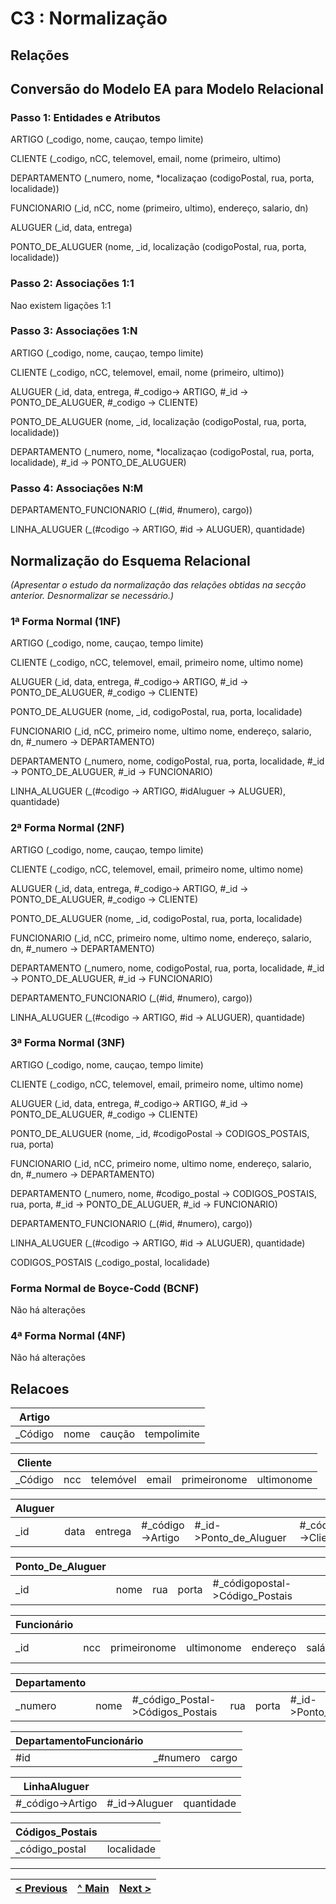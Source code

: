# C3 : Normalização

## Relações

## Conversão do Modelo EA para Modelo Relacional

### Passo 1: Entidades e Atributos

ARTIGO (_codigo, nome, cauçao, tempo limite)

CLIENTE (_codigo, nCC, telemovel, email, nome (primeiro, ultimo)

DEPARTAMENTO (_numero, nome, *localizaçao (codigoPostal, rua, porta, localidade))

FUNCIONARIO (_id, nCC, nome (primeiro, ultimo), endereço, salario, dn)

ALUGUER (_id, data, entrega)

PONTO_DE_ALUGUER (nome, _id, localização (codigoPostal, rua, porta, localidade))


### Passo 2: Associações 1:1 
Nao existem ligações 1:1


### Passo 3: Associações 1:N

ARTIGO (_codigo, nome, cauçao, tempo limite)

CLIENTE (_codigo, nCC, telemovel, email, nome (primeiro, ultimo))

ALUGUER (_id, data, entrega, #_codigo-> ARTIGO, #_id -> PONTO_DE_ALUGUER, #_codigo -> CLIENTE)
 
PONTO_DE_ALUGUER (nome, _id, localização (codigoPostal, rua, porta, localidade))

DEPARTAMENTO (_numero, nome, *localizaçao (codigoPostal, rua, porta, localidade), #_id -> PONTO_DE_ALUGUER)


### Passo 4: Associações N:M

DEPARTAMENTO_FUNCIONARIO (_(#id, #numero), cargo))

LINHA_ALUGUER (_(#codigo -> ARTIGO, #id -> ALUGUER), quantidade)

















## Normalização do Esquema Relacional
_(Apresentar o estudo da normalização das relações obtidas na secção anterior. Desnormalizar se necessário.)_

### 1ª Forma Normal (1NF)

ARTIGO (_codigo, nome, cauçao, tempo limite)

CLIENTE (_codigo, nCC, telemovel, email, primeiro nome, ultimo nome)

ALUGUER (_id, data, entrega, #_codigo-> ARTIGO, #_id -> PONTO_DE_ALUGUER, #_codigo -> CLIENTE)
 
PONTO_DE_ALUGUER (nome, _id, codigoPostal, rua, porta, localidade)

FUNCIONARIO (_id, nCC, primeiro nome, ultimo nome, endereço, salario, dn, #_numero -> DEPARTAMENTO)

DEPARTAMENTO (_numero, nome, codigoPostal, rua, porta, localidade, #_id -> PONTO_DE_ALUGUER, #_id -> FUNCIONARIO)

LINHA_ALUGUER (_(#codigo -> ARTIGO, #idAluguer -> ALUGUER), quantidade)


### 2ª Forma Normal (2NF)

ARTIGO (_codigo, nome, cauçao, tempo limite)

CLIENTE (_codigo, nCC, telemovel, email, primeiro nome, ultimo nome)

ALUGUER (_id, data, entrega, #_codigo-> ARTIGO, #_id -> PONTO_DE_ALUGUER, #_codigo -> CLIENTE)
 
PONTO_DE_ALUGUER (nome, _id, codigoPostal, rua, porta, localidade)

FUNCIONARIO (_id, nCC, primeiro nome, ultimo nome, endereço, salario, dn, #_numero -> DEPARTAMENTO)

DEPARTAMENTO (_numero, nome, codigoPostal, rua, porta, localidade, #_id -> PONTO_DE_ALUGUER, #_id -> FUNCIONARIO)

DEPARTAMENTO_FUNCIONARIO (_(#id, #numero), cargo))

LINHA_ALUGUER (_(#codigo -> ARTIGO, #id -> ALUGUER), quantidade)


### 3ª Forma Normal (3NF)


ARTIGO (_codigo, nome, cauçao, tempo limite)

CLIENTE (_codigo, nCC, telemovel, email, primeiro nome, ultimo nome)

ALUGUER (_id, data, entrega, #_codigo-> ARTIGO, #_id -> PONTO_DE_ALUGUER, #_codigo -> CLIENTE)
 
PONTO_DE_ALUGUER (nome, _id, #codigoPostal -> CODIGOS_POSTAIS, rua, porta)

FUNCIONARIO (_id, nCC, primeiro nome, ultimo nome, endereço, salario, dn, #_numero -> DEPARTAMENTO)

DEPARTAMENTO (_numero, nome, #codigo_postal -> CODIGOS_POSTAIS, rua, porta, #_id -> PONTO_DE_ALUGUER, #_id -> FUNCIONARIO)

DEPARTAMENTO_FUNCIONARIO (_(#id, #numero), cargo))

LINHA_ALUGUER (_(#codigo -> ARTIGO, #id -> ALUGUER), quantidade)

CODIGOS_POSTAIS (_codigo_postal, localidade)







### Forma Normal de Boyce-Codd (BCNF)

Não há alterações


### 4ª Forma Normal (4NF)

Não há alterações




## Relacoes 


|Artigo     |      |      |      |
|-----------|----|------|---|
|_Código|nome|caução|tempolimite|

|Cliente     |            |             |            |            |            |
|-------------|------------|------------|------------|------------|------------|
|_Código|ncc|telemóvel|email|primeironome|ultimonome|

|Aluguer    |    |                 |                    |                  |                    |
|---------|----|-----------------|--------------------|--------------------|--------------------|
|_id|data|entrega|#_código->Artigo|#_id->Ponto_de_Aluguer|#_código->Cliente|

|Ponto_De_Aluguer  |       |          |  |          |
|----------|-------|----------|----------|----------|
|_id|nome|rua|porta|#_códigopostal->Código_Postais|

|Funcionário  |         |          |         |                        |           |       |           |
|---------|---------|----------|---------|------------------------|-----------|-----------|-----------|
|_id|ncc|primeironome|ultimonome|endereço|salário|dn|#_numero->Departamento|

|Departamento|    |         |         |       |         |         |
|----------|----|---------|---------|---------|---------|---------|
|_numero      |nome|#_código_Postal->Códigos_Postais|rua|porta|#_id->Ponto_De_Aluguer|#_id->Funcionário


|DepartamentoFuncionário|    |           |
|-------|----|-----------|
|#id|_#numero|cargo|

|LinhaAluguer     |        |       |
|------------|--------|-------|
|#_código->Artigo|#_id->Aluguer|quantidade|


|Códigos_Postais         |                        |
|-------------------|------------------------|
|_código_postal|localidade|
---
[< Previous](rebd02.md) | [^ Main](https://github.com/tcm-sibd-g07/SIBD07/) | [Next >](rebd04.md)
:--- | :---: | ---: 
